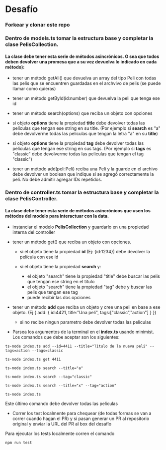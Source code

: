 # Desafío

### Forkear y clonar este repo

### Dentro de models.ts tomar la estructura base y completar la clase PelisCollection.

#### La clase debe tener esta serie de métodos asincrónicos. O sea que todos deben devolver una promesa que a su vez devuelva lo indicado en cada método):

- tener un método getAll() que devuelva un array del tipo Peli con todas las pelis que se encuentren guardadas en el archvivo de pelis (se puede llamar como quieras)
- tener un método getById(id:number) que devuelva la peli que tenga ese id

- tener un método search(options) que reciba un objeto con opciones
- si objeto **options** tiene la propiedad **title** debe devolver todas las
  películas que tengan ese string en su title. (Por ejemplo si **search** es "a" debe devolverme todas las peliculas que tengan la letra "a" en su **title**)

- si objeto **options** tiene la propiedad **tag** debe devolver todas las
  películas que tengan ese string en sus tags. (Por ejemplo si **tags** es "classic" debe devolverme todas las peliculas que tengan el tag "classic")

- tener un método add(peli:Peli) reciba una Peli y la guarde en el archivo debe devolver un boolean que indique si se agregó correctamente la peli. No debe admitir agregar IDs repetidos.

### Dentro de controller.ts tomar la estructura base y completar la clase PelisController.

#### La clase debe tener esta serie de métodos asincrónicos que usen los métodos del modelo para interactuar con la data.

- instanciar el modelo **PelisCollection** y guardarlo en una propiedad interna del controller
- tener un método get() que reciba un objeto con opciones.

  - si el objeto tiene la propiedad **id** (Ej: {id:1234}) debe devolver la película con ese id

  - si el objeto tiene la propiedad **search** y:

    - el objeto "search" tiene la propiedad "title" debe buscar las pelis que tengan ese string en el título
    - el objeto "search" tiene la propiedad "tag" debe y buscar las pelis que tengan ese tag
    - puede recibir las dos opciones

- tener un método **add** que reciba un objeto y cree una peli en base a ese objeto. (Ej { add: { id:4421, title:"Una peli", tags:["classic","action"] } })

  - si no recibe ningun parametro debe devolver todas las peliculas

- Parsea los argumentos de la terminal en el **index.ts** usando minimist. Los comandos que debe aceptar son los siguientes:

`ts-node index.ts add --id=4411 --title="Titulo de la nueva peli" --tags=action --tags=classic`

`ts-node index.ts get 4411`

`ts-node index.ts search --title="a"`

`ts-node index.ts search --tag="classic"`

`ts-node index.ts search --title="x" --tag="action"`

`ts-node index.ts`

Este último comando debe devolver todas las peliculas

- Correr los test localmente para chequear (de todas formas se van a correr cuando hagan el PR) y si pasan generar un PR al repositorio original y enviar la URL del PR al box del desafío

Para ejecutar los tests localmente corren el comando

`npm run test`
